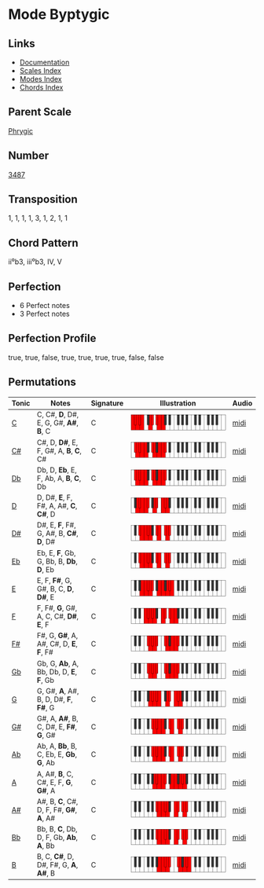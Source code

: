 # Mode Byptygic

## Links

- [Documentation](README.md)
- [Scales Index](Scales.md)
- [Modes Index](Modes.md)
- [Chords Index](Chords.md)

## Parent Scale

[Phrygic](ScalePhrygic.md)

## Number

[3487](https://ianring.com/musictheory/scales/3487)

## Transposition

1, 1, 1, 1, 3, 1, 2, 1, 1

## Chord Pattern

ii⁰b3, iii⁰b3, IV, V

## Perfection

- 6 Perfect notes
- 3 Perfect notes

## Perfection Profile

true, true, false, true, true, true, true, false, false

## Permutations

| Tonic | Notes | Signature | Illustration | Audio |
|-------|-------|-----------|--------------|-------|
| [C](ModeCNaturalByptygic.md) | C, C#, **D**, D#, E, G, G#, **A#**, **B**, C | C | ![CNaturalByptygic](ModeCNaturalByptygic.png) | [midi](https://github.com/edipermadi/music/blob/main/docs/ModeCNaturalByptygic.mid?raw=true) |
| [C#](ModeCSharpByptygic.md) | C#, D, **D#**, E, F, G#, A, **B**, **C**, C# | C | ![CSharpByptygic](ModeCSharpByptygic.png) | [midi](https://github.com/edipermadi/music/blob/main/docs/ModeCSharpByptygic.mid?raw=true) |
| [Db](ModeDFlatByptygic.md) | Db, D, **Eb**, E, F, Ab, A, **B**, **C**, Db | C | ![DFlatByptygic](ModeDFlatByptygic.png) | [midi](https://github.com/edipermadi/music/blob/main/docs/ModeDFlatByptygic.mid?raw=true) |
| [D](ModeDNaturalByptygic.md) | D, D#, **E**, F, F#, A, A#, **C**, **C#**, D | C | ![DNaturalByptygic](ModeDNaturalByptygic.png) | [midi](https://github.com/edipermadi/music/blob/main/docs/ModeDNaturalByptygic.mid?raw=true) |
| [D#](ModeDSharpByptygic.md) | D#, E, **F**, F#, G, A#, B, **C#**, **D**, D# | C | ![DSharpByptygic](ModeDSharpByptygic.png) | [midi](https://github.com/edipermadi/music/blob/main/docs/ModeDSharpByptygic.mid?raw=true) |
| [Eb](ModeEFlatByptygic.md) | Eb, E, **F**, Gb, G, Bb, B, **Db**, **D**, Eb | C | ![EFlatByptygic](ModeEFlatByptygic.png) | [midi](https://github.com/edipermadi/music/blob/main/docs/ModeEFlatByptygic.mid?raw=true) |
| [E](ModeENaturalByptygic.md) | E, F, **F#**, G, G#, B, C, **D**, **D#**, E | C | ![ENaturalByptygic](ModeENaturalByptygic.png) | [midi](https://github.com/edipermadi/music/blob/main/docs/ModeENaturalByptygic.mid?raw=true) |
| [F](ModeFNaturalByptygic.md) | F, F#, **G**, G#, A, C, C#, **D#**, **E**, F | C | ![FNaturalByptygic](ModeFNaturalByptygic.png) | [midi](https://github.com/edipermadi/music/blob/main/docs/ModeFNaturalByptygic.mid?raw=true) |
| [F#](ModeFSharpByptygic.md) | F#, G, **G#**, A, A#, C#, D, **E**, **F**, F# | C | ![FSharpByptygic](ModeFSharpByptygic.png) | [midi](https://github.com/edipermadi/music/blob/main/docs/ModeFSharpByptygic.mid?raw=true) |
| [Gb](ModeGFlatByptygic.md) | Gb, G, **Ab**, A, Bb, Db, D, **E**, **F**, Gb | C | ![GFlatByptygic](ModeGFlatByptygic.png) | [midi](https://github.com/edipermadi/music/blob/main/docs/ModeGFlatByptygic.mid?raw=true) |
| [G](ModeGNaturalByptygic.md) | G, G#, **A**, A#, B, D, D#, **F**, **F#**, G | C | ![GNaturalByptygic](ModeGNaturalByptygic.png) | [midi](https://github.com/edipermadi/music/blob/main/docs/ModeGNaturalByptygic.mid?raw=true) |
| [G#](ModeGSharpByptygic.md) | G#, A, **A#**, B, C, D#, E, **F#**, **G**, G# | C | ![GSharpByptygic](ModeGSharpByptygic.png) | [midi](https://github.com/edipermadi/music/blob/main/docs/ModeGSharpByptygic.mid?raw=true) |
| [Ab](ModeAFlatByptygic.md) | Ab, A, **Bb**, B, C, Eb, E, **Gb**, **G**, Ab | C | ![AFlatByptygic](ModeAFlatByptygic.png) | [midi](https://github.com/edipermadi/music/blob/main/docs/ModeAFlatByptygic.mid?raw=true) |
| [A](ModeANaturalByptygic.md) | A, A#, **B**, C, C#, E, F, **G**, **G#**, A | C | ![ANaturalByptygic](ModeANaturalByptygic.png) | [midi](https://github.com/edipermadi/music/blob/main/docs/ModeANaturalByptygic.mid?raw=true) |
| [A#](ModeASharpByptygic.md) | A#, B, **C**, C#, D, F, F#, **G#**, **A**, A# | C | ![ASharpByptygic](ModeASharpByptygic.png) | [midi](https://github.com/edipermadi/music/blob/main/docs/ModeASharpByptygic.mid?raw=true) |
| [Bb](ModeBFlatByptygic.md) | Bb, B, **C**, Db, D, F, Gb, **Ab**, **A**, Bb | C | ![BFlatByptygic](ModeBFlatByptygic.png) | [midi](https://github.com/edipermadi/music/blob/main/docs/ModeBFlatByptygic.mid?raw=true) |
| [B](ModeBNaturalByptygic.md) | B, C, **C#**, D, D#, F#, G, **A**, **A#**, B | C | ![BNaturalByptygic](ModeBNaturalByptygic.png) | [midi](https://github.com/edipermadi/music/blob/main/docs/ModeBNaturalByptygic.mid?raw=true) |
